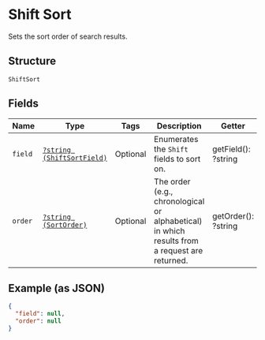 
# Shift Sort

Sets the sort order of search results.

## Structure

`ShiftSort`

## Fields

| Name | Type | Tags | Description | Getter | Setter |
|  --- | --- | --- | --- | --- | --- |
| `field` | [`?string (ShiftSortField)`](../../doc/models/shift-sort-field.md) | Optional | Enumerates the `Shift` fields to sort on. | getField(): ?string | setField(?string field): void |
| `order` | [`?string (SortOrder)`](../../doc/models/sort-order.md) | Optional | The order (e.g., chronological or alphabetical) in which results from a request are returned. | getOrder(): ?string | setOrder(?string order): void |

## Example (as JSON)

```json
{
  "field": null,
  "order": null
}
```

